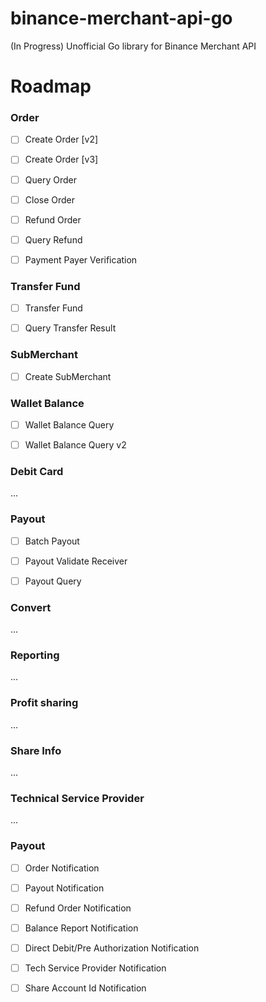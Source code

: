 # binance-merchant-api-go

(In Progress) Unofficial Go library for Binance Merchant API

# Roadmap

### Order

- [ ] Create Order [v2]

- [ ] Create Order [v3]

- [ ] Query Order

- [ ] Close Order

- [ ] Refund Order

- [ ] Query Refund

- [ ] Payment Payer Verification

### Transfer Fund

- [ ] Transfer Fund

- [ ] Query Transfer Result

### SubMerchant

- [ ] Create SubMerchant

### Wallet Balance

- [ ] Wallet Balance Query

- [ ] Wallet Balance Query v2

### Debit Card

...

### Payout

- [ ] Batch Payout

- [ ] Payout Validate Receiver

- [ ] Payout Query

### Convert

...

### Reporting

...

### Profit sharing

...

### Share Info

...

### Technical Service Provider

...

### Payout

- [ ] Order Notification

- [ ] Payout Notification

- [ ] Refund Order Notification

- [ ] Balance Report Notification

- [ ] Direct Debit/Pre Authorization Notification

- [ ] Tech Service Provider Notification

- [ ] Share Account Id Notification
